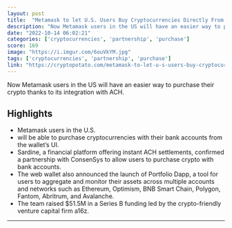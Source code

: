 ```yaml
---
layout: post
title:  "Metamask to let U.S. Users Buy Cryptocurrencies Directly From Their Bank Accounts"
description: "Now Metamask users in the US will have an easier way to purchase their crypto thanks to its integration with ACH."
date: "2022-10-14 06:02:21"
categories: ['cryptocurrencies', 'partnership', 'purchase']
score: 169
image: "https://i.imgur.com/6ouVkYM.jpg"
tags: ['cryptocurrencies', 'partnership', 'purchase']
link: "https://cryptopotato.com/metamask-to-let-u-s-users-buy-cryptocurrencies-directly-from-their-bank-accounts/"
---
```


Now Metamask users in the US will have an easier way to purchase their crypto thanks to its integration with ACH.

## Highlights

- Metamask users in the U.S.
- will be able to purchase cryptocurrencies with their bank accounts from the wallet’s UI.
- Sardine, a financial platform offering instant ACH settlements, confirmed a partnership with ConsenSys to allow users to purchase crypto with bank accounts.
- The web wallet also announced the launch of Portfolio Dapp, a tool for users to aggregate and monitor their assets across multiple accounts and networks such as Ethereum, Optimism, BNB Smart Chain, Polygon, Fantom, Abritrum, and Avalanche.
- The team raised $51.5M in a Series B funding led by the crypto-friendly venture capital firm a16z.

---
